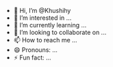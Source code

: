 - 👋 Hi, I’m @Khushihy
- 👀 I’m interested in ...
- 🌱 I’m currently learning ...
- 💞️ I’m looking to collaborate on ...
- 📫 How to reach me ...
- 😄 Pronouns: ...
- ⚡ Fun fact: ...

<!---
Khushihy/Khushihy is a ✨ special ✨ repository because its `README.md` (this file) appears on your GitHub profile.
You can click the Preview link to take a look at your changes.
--->

